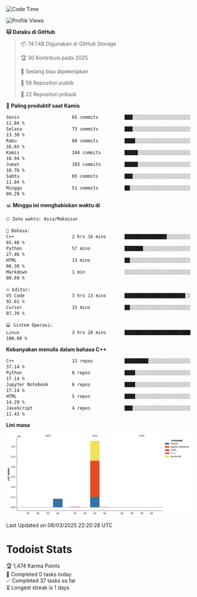 <!--START_SECTION:waka-->
![Code Time](http://img.shields.io/badge/Code%20Time-123%20hrs%2024%20mins-blue)

![Profile Views](http://img.shields.io/badge/Profil%20dilihat-0-blue)

**🐱 Dataku di GitHub** 

> 📦 74.1 kB Digunakan di GitHub Storage 
 > 
> 🏆 30 Kontribusi pada 2025
 > 
> 💼 Sedang bisa dipekerjakan
 > 
> 📜 58 Repositori publik 
 > 
> 🔑 22 Repositori pribadi 
 > 
📅 **Paling produktif saat Kamis** 

```text
Senin                    65 commits          ███░░░░░░░░░░░░░░░░░░░░░░   11.84 % 
Selasa                   73 commits          ███░░░░░░░░░░░░░░░░░░░░░░   13.30 % 
Rabu                     88 commits          ████░░░░░░░░░░░░░░░░░░░░░   16.03 % 
Kamis                    104 commits         █████░░░░░░░░░░░░░░░░░░░░   18.94 % 
Jumat                    103 commits         █████░░░░░░░░░░░░░░░░░░░░   18.76 % 
Sabtu                    65 commits          ███░░░░░░░░░░░░░░░░░░░░░░   11.84 % 
Minggu                   51 commits          ██░░░░░░░░░░░░░░░░░░░░░░░   09.29 % 
```


📊 **Minggu ini menghabiskan waktu di** 

```text
🕑︎ Zona waktu: Asia/Makassar

💬 Bahasa: 
C++                      2 hrs 16 mins       ████████████████░░░░░░░░░   65.48 % 
Python                   57 mins             ███████░░░░░░░░░░░░░░░░░░   27.46 % 
HTML                     13 mins             ██░░░░░░░░░░░░░░░░░░░░░░░   06.38 % 
Markdown                 1 min               ░░░░░░░░░░░░░░░░░░░░░░░░░   00.69 % 

🔥 Editor: 
VS Code                  3 hrs 13 mins       ███████████████████████░░   92.61 % 
Cursor                   15 mins             ██░░░░░░░░░░░░░░░░░░░░░░░   07.39 % 

💻 Sistem Operasi: 
Linux                    3 hrs 28 mins       █████████████████████████   100.00 % 
```

**Kebanyakan menulis dalam bahasa C++** 

```text
C++                      13 repos            █████████░░░░░░░░░░░░░░░░   37.14 % 
Python                   6 repos             ████░░░░░░░░░░░░░░░░░░░░░   17.14 % 
Jupyter Notebook         6 repos             ████░░░░░░░░░░░░░░░░░░░░░   17.14 % 
HTML                     5 repos             ████░░░░░░░░░░░░░░░░░░░░░   14.29 % 
JavaScript               4 repos             ███░░░░░░░░░░░░░░░░░░░░░░   11.43 % 
```



**Lini masa**

![Lines of Code chart](https://raw.githubusercontent.com/yusuf601/yusuf601/main/assets/bar_graph.png)


 Last Updated on 06/03/2025 22:20:28 UTC
<!--END_SECTION:waka-->
# Todoist Stats

<!-- TODO-IST:START -->
🏆  1,474 Karma Points           
🌸  Completed 0 tasks today           
✅  Completed 37 tasks so far           
⏳  Longest streak is 1 days
<!-- TODO-IST:END -->
